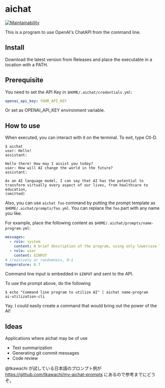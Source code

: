 # aichat

[![Maintainability](https://api.codeclimate.com/v1/badges/a94fa8eb02349a9ca8da/maintainability)](https://codeclimate.com/github/tkawachi/aichat/maintainability)

This is a program to use OpenAI's ChatAPI from the command line.

## Install

Download the latest version from Releases and place the executable in
a location with a PATH.

## Prerequisite

You need to set the API Key in `$HOME/.aichat/credentials.yml`:

```yaml
openai_api_key: YOUR_API_KEY
```

Or set as OPENAI_API_KEY environment variable.

## How to use

When executed, you can interact with it on the terminal.
To exit, type Ctl-D.

```
$ aichat
user: Hello!
assistant:

Hello there! How may I assist you today?
user: How will AI change the world in the future?
assistant:

As an AI language model, I can say that AI has the potential to transform virtually every aspect of our lives, from healthcare to education,
(omitted)
```

Also, you can use `aichat foo` command by putting the prompt template as `$HOME/.aichat/prompts/foo.yml`. You can replace the `foo` part with any name you like.

For example, place the following content as `$HOME/.aichat/prompts/name-program.yml`:

```yaml
messages:
  - role: system
    content: A brief description of the program, using only lowercase letters and hyphens, appropriate for the program. You may use up to three hyphens.
  - role: user
    content: $INPUT
# creativety or randomness, 0~1
temperature: 0.7
```

Command line input is embedded in `$INPUT` and sent to the API.

To use the prompt above, do the following

```
$ echo "Command line program to utilize AI" | aichat name-program
ai-utilization-cli
```

Yay. I could easily create a command that would bring out the power of the AI!

## Ideas

Applications where aichat may be of use

- Text summarization
- Generating git commit messages
- Code review

@tkawachi が試している日本語のプロンプト例が <https://github.com/tkawachi/my-aichat-prompts> にあるので参考までにどうぞ。
